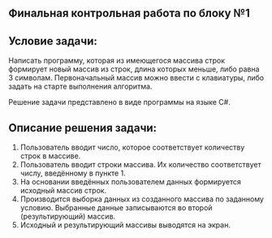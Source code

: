 ## Финальная контрольная работа по блоку №1

## Условие задачи:
Написать программу, которая из имеющегося массива строк формирует новый массив из строк, длина которых меньше, либо равна 3 символам. Первоначальный массив можно ввести с клавиатуры, либо 
задать на старте выполнения алгоритма.

Решение задачи представлено в виде программы на языке C#.
## Описание решения задачи:
1. Пользователь вводит число, которое соответствует количеству строк в массиве.
2. Пользователь вводит строки массива. Их количество соответствует числу, введённому в пункте 1.
3. На основании введённых пользователем данных формируется исходный массив строк.
4. Производится выборка данных из созданного массива по заданному условию. Выбранные данные записываются во второй (результирующий) массив.
5. Исходный и результирующий массивы выводятся на экран.
